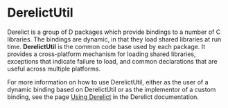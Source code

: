 DerelictUtil
============
Derelict is a group of D packages which provide bindings to a number of C libraries. The bindings are dynamic, in that they load shared libraries at run time. <b>DerelictUtil</b> is the common code base used by each package. It provides a cross-platform mechanism for loading shared libraries, exceptions that indicate failure to load, and common declarations that are useful across multiple platforms.

For more information on how to use DerelictUtil, either as the user of a dynamic binding based on DerelictUtil or as the implementor of a custom binding, see the page [Using Derelict](http://derelictorg.github.io/using.html) in the Derelict documentation.